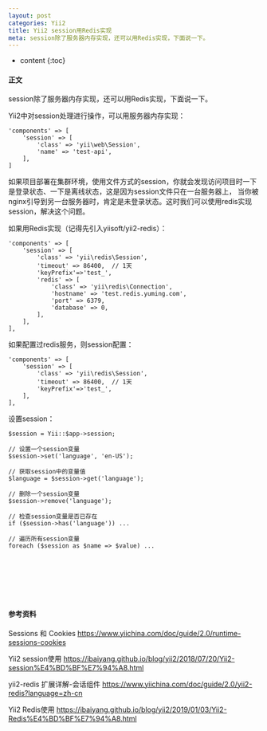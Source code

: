 ```yaml
---
layout: post
categories: Yii2
title: Yii2 session用Redis实现
meta: session除了服务器内存实现，还可以用Redis实现，下面说一下。
---
```

* content
{:toc}

#### 正文

session除了服务器内存实现，还可以用Redis实现，下面说一下。

Yii2中对session处理进行操作，可以用服务器内存实现：

```
'components' => [
    'session' => [
        'class' => 'yii\web\Session',
        'name' => 'test-api',
    ],
]
```

如果项目部署在集群环境，使用文件方式的session，你就会发现访问项目时一下是登录状态、一下是离线状态，这是因为session文件只在一台服务器上，
当你被nginx引导到另一台服务器时，肯定是未登录状态。这时我们可以使用redis实现session，解决这个问题。

如果用Redis实现（记得先引入yiisoft/yii2-redis）：

```
'components' => [
    'session' => [
        'class' => 'yii\redis\Session',
        'timeout' => 86400,  // 1天
        'keyPrefix'=>'test_',
        'redis' => [
            'class' => 'yii\redis\Connection',
            'hostname' => 'test.redis.yuming.com',
            'port' => 6379,
            'database' => 0,
        ],
    ],
],
```

如果配置过redis服务，则session配置：

```
'components' => [
    'session' => [
        'class' => 'yii\redis\Session',
        'timeout' => 86400,  // 1天
        'keyPrefix'=>'test_',
    ],
],
```

设置session：

```
$session = Yii::$app->session;

// 设置一个session变量
$session->set('language', 'en-US');

// 获取session中的变量值 
$language = $session->get('language');

// 删除一个session变量
$session->remove('language');

// 检查session变量是否已存在
if ($session->has('language')) ...

// 遍历所有session变量
foreach ($session as $name => $value) ...
```

<br/><br/><br/><br/><br/>
#### 参考资料

Sessions 和 Cookies <https://www.yiichina.com/doc/guide/2.0/runtime-sessions-cookies>

Yii2 session使用 <https://ibaiyang.github.io/blog/yii2/2018/07/20/Yii2-session%E4%BD%BF%E7%94%A8.html>

yii2-redis 扩展详解-会话组件 <https://www.yiichina.com/doc/guide/2.0/yii2-redis?language=zh-cn>

Yii2 Redis使用 <https://ibaiyang.github.io/blog/yii2/2019/01/03/Yii2-Redis%E4%BD%BF%E7%94%A8.html>

